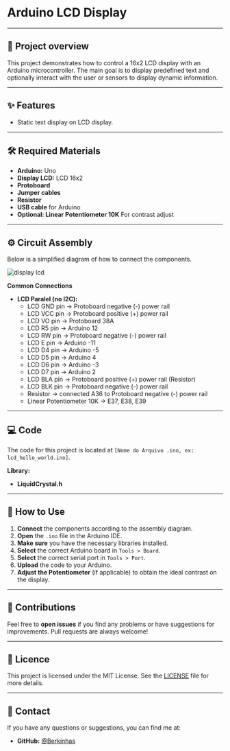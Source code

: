 # Arduino LCD Display

---

## 🚀 Project overview

This project demonstrates how to control a 16x2 LCD display with an Arduino microcontroller. The main goal is to display predefined text and optionally interact with the user or sensors to display dynamic information.

---

## ✨ Features

* Static text display on LCD display.

---

## 🛠️ Required Materials

* **Arduino:** Uno
* **Display LCD:** LCD 16x2
* **Protoboard**
* **Jumper cables**
* **Resistor**
* **USB cable** for Arduino
* **Optional: Linear Potentiometer 10K** For contrast adjust

---

## ⚙️ Circuit Assembly

Below is a simplified diagram of how to connect the components.

![display lcd](https://github.com/user-attachments/assets/04c145bc-b20b-4865-ac3b-9825ee0a5f43)


**Common Connections**

* **LCD Paralel (no I2C):**
    * LCD GND pin → Protoboard negative (-) power rail
    * LCD VCC pin → Protoboard positive (+) power rail
    * LCD VO pin → Protoboard 38A
    * LCD R5 pin → Arduino 12
    * LCD RW pin → Protoboard negative (-) power rail
    * LCD E pin → Arduino -11
    * LCD D4 pin → Arduino -5
    * LCD D5 pin → Arduino 4
    * LCD D6 pin → Arduino -3
    * LCD D7 pin → Arduino 2
    * LCD BLA pin → Protoboard positive (+) power rail (Resistor)
    * LCD BLK pin → Protoboard negative (-) power rail
    * Resistor → connected A36 to Protoboard negative (-) power rail
    * Linear Potentiometer 10K → E37, E38, E39


---

## 💻 Code

The code for this project is located at `[Nome do Arquivo .ino, ex: lcd_hello_world.ino]`.

**Library:**

* **LiquidCrystal.h**

---

## 🚀 How to Use

1. **Connect** the components according to the assembly diagram.
2. **Open** the `.ino` file in the Arduino IDE.
3. **Make sure** you have the necessary libraries installed.
4. **Select** the correct Arduino board in `Tools > Board`.
5. **Select** the correct serial port in `Tools > Port`.
6. **Upload** the code to your Arduino.
7. **Adjust the Potentiometer** (if applicable) to obtain the ideal contrast on the display.

---

## 🤝 Contributions

Feel free to **open issues** if you find any problems or have suggestions for improvements. Pull requests are always welcome!

---

## 📝 Licence

This project is licensed under the MIT License. See the [LICENSE](LICENSE) file for more details.

---

## 📧 Contact

If you have any questions or suggestions, you can find me at:

* **GitHub:** [@Berkinhas](https://github.com/Berkinhas)
